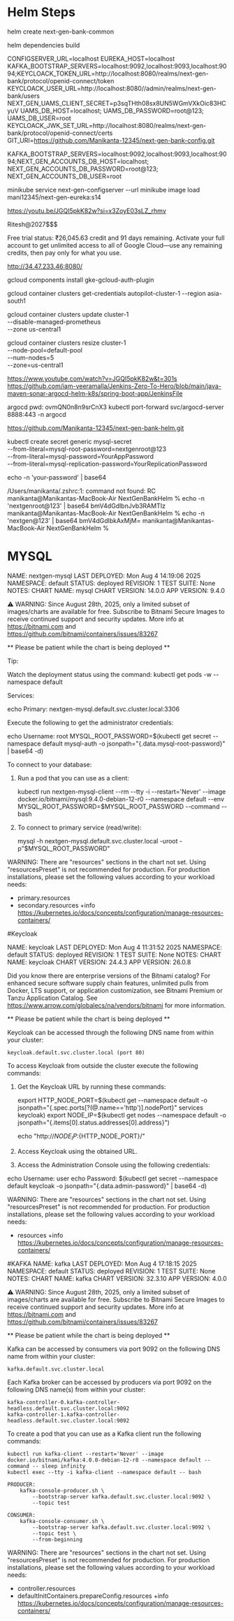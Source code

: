 # Helm Steps

helm create next-gen-bank-common

helm dependencies build

CONFIGSERVER_URL=localhost
EUREKA_HOST=localhost
KAFKA_BOOTSTRAP_SERVERS=localhost:9092,localhost:9093,localhost:9094;KEYCLOACK_TOKEN_URL=http://localhost:8080/realms/next-gen-bank/protocol/openid-connect/token
KEYCLOACK_USER_URL=http://localhost:8080//admin/realms/next-gen-bank/users
NEXT_GEN_UAMS_CLIENT_SECRET=p3sqTHth08sx8UN5WGmVXkOic83HCyuV
UAMS_DB_HOST=localhost;
UAMS_DB_PASSWORD=root@123;
UAMS_DB_USER=root
KEYCLOACK_JWK_SET_URL=http://localhost:8080/realms/next-gen-bank/protocol/openid-connect/certs
GIT_URI=https://github.com/Manikanta-12345/next-gen-bank-config.git

KAFKA_BOOTSTRAP_SERVERS=localhost:9092,localhost:9093,localhost:9094;NEXT_GEN_ACCOUNTS_DB_HOST=localhost;
NEXT_GEN_ACCOUNTS_DB_PASSWORD=root@123;
NEXT_GEN_ACCOUNTS_DB_USER=root

minikube service next-gen-configserver --url
minikube image load mani12345/next-gen-eureka:s14

https://youtu.be/JGQI5pkK82w?si=x3ZoyE03sLZ_rhmv

Ritesh@2027$$$

Free trial status: ₹26,045.63 credit and 91 days remaining. Activate your full account to get unlimited access to all of Google Cloud—use any remaining credits, then pay only for what you use.

http://34.47.233.46:8080/

gcloud components install gke-gcloud-auth-plugin

gcloud container clusters get-credentials autopilot-cluster-1 --region asia-south1

gcloud container clusters update cluster-1 \
 --disable-managed-prometheus \
 --zone us-central1

gcloud container clusters resize cluster-1 \
 --node-pool=default-pool \
 --num-nodes=5 \
 --zone=us-central1

https://www.youtube.com/watch?v=JGQI5pkK82w&t=301s
https://github.com/iam-veeramalla/Jenkins-Zero-To-Hero/blob/main/java-maven-sonar-argocd-helm-k8s/spring-boot-app/JenkinsFile

argocd pwd:
ovmQN0n8n9srCnX3
kubectl port-forward svc/argocd-server 8888:443 -n argocd

https://github.com/Manikanta-12345/next-gen-bank-helm.git

kubectl create secret generic mysql-secret \
 --from-literal=mysql-root-password=nextgenroot@123 \
 --from-literal=mysql-password=YourAppPassword \
 --from-literal=mysql-replication-password=YourReplicationPassword

echo -n 'your-password' | base64

/Users/manikanta/.zshrc:1: command not found: RC
manikanta@Manikantas-MacBook-Air NextGenBankHelm % echo -n 'nextgenroot@123' | base64
bmV4dGdlbnJvb3RAMTIz
manikanta@Manikantas-MacBook-Air NextGenBankHelm % echo -n 'nextgen@123' | base64
bmV4dGdlbkAxMjM=
manikanta@Manikantas-MacBook-Air NextGenBankHelm %

# MYSQL

NAME: nextgen-mysql
LAST DEPLOYED: Mon Aug 4 14:19:06 2025
NAMESPACE: default
STATUS: deployed
REVISION: 1
TEST SUITE: None
NOTES:
CHART NAME: mysql
CHART VERSION: 14.0.0
APP VERSION: 9.4.0

⚠ WARNING: Since August 28th, 2025, only a limited subset of images/charts are available for free.
Subscribe to Bitnami Secure Images to receive continued support and security updates.
More info at https://bitnami.com and https://github.com/bitnami/containers/issues/83267

** Please be patient while the chart is being deployed **

Tip:

Watch the deployment status using the command: kubectl get pods -w --namespace default

Services:

echo Primary: nextgen-mysql.default.svc.cluster.local:3306

Execute the following to get the administrator credentials:

echo Username: root
MYSQL_ROOT_PASSWORD=$(kubectl get secret --namespace default mysql-auth -o jsonpath="{.data.mysql-root-password}" | base64 -d)

To connect to your database:

1. Run a pod that you can use as a client:

   kubectl run nextgen-mysql-client --rm --tty -i --restart='Never' --image docker.io/bitnami/mysql:9.4.0-debian-12-r0 --namespace default --env MYSQL_ROOT_PASSWORD=$MYSQL_ROOT_PASSWORD --command -- bash

2. To connect to primary service (read/write):

   mysql -h nextgen-mysql.default.svc.cluster.local -uroot -p"$MYSQL_ROOT_PASSWORD"

WARNING: There are "resources" sections in the chart not set. Using "resourcesPreset" is not recommended for production. For production installations, please set the following values according to your workload needs:

- primary.resources
- secondary.resources
  +info https://kubernetes.io/docs/concepts/configuration/manage-resources-containers/

#Keycloak

NAME: keycloak
LAST DEPLOYED: Mon Aug 4 11:31:52 2025
NAMESPACE: default
STATUS: deployed
REVISION: 1
TEST SUITE: None
NOTES:
CHART NAME: keycloak
CHART VERSION: 24.4.3
APP VERSION: 26.0.8

Did you know there are enterprise versions of the Bitnami catalog? For enhanced secure software supply chain features, unlimited pulls from Docker, LTS support, or application customization, see Bitnami Premium or Tanzu Application Catalog. See https://www.arrow.com/globalecs/na/vendors/bitnami for more information.

** Please be patient while the chart is being deployed **

Keycloak can be accessed through the following DNS name from within your cluster:

    keycloak.default.svc.cluster.local (port 80)

To access Keycloak from outside the cluster execute the following commands:

1. Get the Keycloak URL by running these commands:

   export HTTP_NODE_PORT=$(kubectl get --namespace default -o jsonpath="{.spec.ports[?(@.name=='http')].nodePort}" services keycloak)
    export NODE_IP=$(kubectl get nodes --namespace default -o jsonpath="{.items[0].status.addresses[0].address}")

   echo "http://${NODE_IP}:${HTTP_NODE_PORT}/"

2. Access Keycloak using the obtained URL.
3. Access the Administration Console using the following credentials:

echo Username: user
echo Password: $(kubectl get secret --namespace default keycloak -o jsonpath="{.data.admin-password}" | base64 -d)

WARNING: There are "resources" sections in the chart not set. Using "resourcesPreset" is not recommended for production. For production installations, please set the following values according to your workload needs:

- resources
  +info https://kubernetes.io/docs/concepts/configuration/manage-resources-containers/

#KAFKA
NAME: kafka
LAST DEPLOYED: Mon Aug 4 17:18:15 2025
NAMESPACE: default
STATUS: deployed
REVISION: 1
TEST SUITE: None
NOTES:
CHART NAME: kafka
CHART VERSION: 32.3.10
APP VERSION: 4.0.0

⚠ WARNING: Since August 28th, 2025, only a limited subset of images/charts are available for free.
Subscribe to Bitnami Secure Images to receive continued support and security updates.
More info at https://bitnami.com and https://github.com/bitnami/containers/issues/83267

** Please be patient while the chart is being deployed **

Kafka can be accessed by consumers via port 9092 on the following DNS name from within your cluster:

    kafka.default.svc.cluster.local

Each Kafka broker can be accessed by producers via port 9092 on the following DNS name(s) from within your cluster:

    kafka-controller-0.kafka-controller-headless.default.svc.cluster.local:9092
    kafka-controller-1.kafka-controller-headless.default.svc.cluster.local:9092

To create a pod that you can use as a Kafka client run the following commands:

    kubectl run kafka-client --restart='Never' --image docker.io/bitnami/kafka:4.0.0-debian-12-r8 --namespace default --command -- sleep infinity
    kubectl exec --tty -i kafka-client --namespace default -- bash

    PRODUCER:
        kafka-console-producer.sh \
            --bootstrap-server kafka.default.svc.cluster.local:9092 \
            --topic test

    CONSUMER:
        kafka-console-consumer.sh \
            --bootstrap-server kafka.default.svc.cluster.local:9092 \
            --topic test \
            --from-beginning

WARNING: There are "resources" sections in the chart not set. Using "resourcesPreset" is not recommended for production. For production installations, please set the following values according to your workload needs:

- controller.resources
- defaultInitContainers.prepareConfig.resources
  +info https://kubernetes.io/docs/concepts/configuration/manage-resources-containers/

